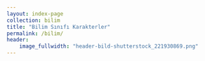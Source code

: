 ```yaml
---
layout: index-page
collection: bilim
title: "Bilim Sınıfı Karakterler"
permalink: /bilim/
header:
    image_fullwidth: "header-bild-shutterstock_221930869.png"
---
```

